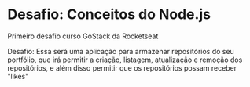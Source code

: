 # Desafio: Conceitos do Node.js

Primeiro desafio curso GoStack da Rocketseat

Desafio:
Essa será uma aplicação para armazenar repositórios do seu portfólio, que irá permitir a criação, listagem, atualização e remoção dos repositórios, e além disso permitir que os repositórios possam receber "likes"
